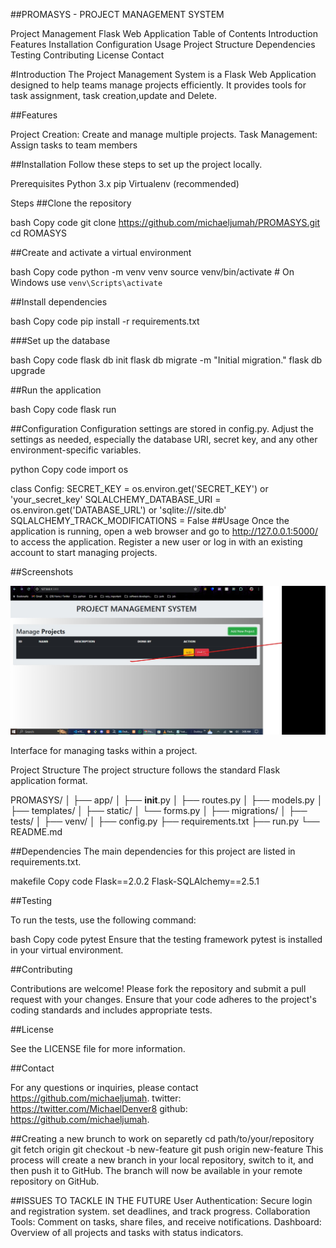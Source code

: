 ##PROMASYS - PROJECT MANAGEMENT SYSTEM

Project Management Flask Web Application
Table of Contents
Introduction
Features
Installation
Configuration
Usage
Project Structure
Dependencies
Testing
Contributing
License
Contact

#Introduction
The Project Management System is a Flask Web Application designed to help teams manage projects efficiently. It provides tools for task assignment, task creation,update and Delete.

##Features

Project Creation: Create and manage multiple projects.
Task Management: Assign tasks to team members

##Installation
Follow these steps to set up the project locally.

Prerequisites
Python 3.x
pip
Virtualenv (recommended)

Steps
##Clone the repository

bash
Copy code
git clone https://github.com/michaeljumah/PROMASYS.git
cd ROMASYS

##Create and activate a virtual environment

bash
Copy code
python -m venv venv
source venv/bin/activate  # On Windows use `venv\Scripts\activate`

##Install dependencies

bash
Copy code
pip install -r requirements.txt

###Set up the database

bash
Copy code
flask db init
flask db migrate -m "Initial migration."
flask db upgrade

##Run the application

bash
Copy code
flask run


##Configuration
Configuration settings are stored in config.py. Adjust the settings as needed, especially the database URI, secret key, and any other environment-specific variables.

python
Copy code
import os

class Config:
    SECRET_KEY = os.environ.get('SECRET_KEY') or 'your_secret_key'
    SQLALCHEMY_DATABASE_URI = os.environ.get('DATABASE_URL') or 'sqlite:///site.db'
    SQLALCHEMY_TRACK_MODIFICATIONS = False
##Usage
Once the application is running, open a web browser and go to http://127.0.0.1:5000/ to access the application. Register a new user or log in with an existing account to start managing projects.

##Screenshots

![index page Screenshot](images/screenshot.jpg)


Interface for managing tasks within a project.

Project Structure
The project structure follows the standard Flask application format.

PROMASYS/
│
├── app/
│   ├── __init__.py
│   ├── routes.py
│   ├── models.py
│   ├── templates/
│   ├── static/
│   └── forms.py
│
├── migrations/
│
├── tests/
│
├── venv/
│
├── config.py
├── requirements.txt
├── run.py
└── README.md


##Dependencies
The main dependencies for this project are listed in requirements.txt.

makefile
Copy code
Flask==2.0.2
Flask-SQLAlchemy==2.5.1

##Testing


To run the tests, use the following command:

bash
Copy code
pytest
Ensure that the testing framework pytest is installed in your virtual environment.

##Contributing

Contributions are welcome! Please fork the repository and submit a pull request with your changes. Ensure that your code adheres to the project's coding standards and includes appropriate tests.

##License

See the LICENSE file for more information.

##Contact

For any questions or inquiries, please contact https://github.com/michaeljumah.
twitter: https://twitter.com/MichaelDenver8
github: https://github.com/michaeljumah.






##Creating a new brunch to work on separetly
cd path/to/your/repository
git fetch origin
git checkout -b new-feature
git push origin new-feature
This process will create a new branch in your local repository, switch to it, and then push it to GitHub. The branch will now be available in your remote repository on GitHub.




##ISSUES TO TACKLE IN THE FUTURE
User Authentication: Secure login and registration system.
set deadlines, and track progress.
Collaboration Tools: Comment on tasks, share files, and receive notifications.
Dashboard: Overview of all projects and tasks with status indicators.